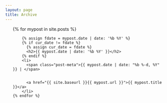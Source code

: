 ```yaml
---
layout: page
title: Archive
---
```


<!-- <p class="message">
  Hey! This is my archive. It's a work in progress... like everything else on this site, heh. My bullets aren't grouping properly right now so... ¯\_(ツ)_/¯
</p> -->

<div class="posts">

  <ul class="posts">
    {% for mypost in site.posts %}
      
        {% assign fdate = mypost.date | date: '%b %Y' %}
        {% if cur_date != fdate %}
          {% assign cur_date = fdate %}
          <h2>{{ mypost.date | date: '%b %Y' }}</h2>
        {% endif %}
        <li>
          <span class="post-meta">{{ mypost.date | date: "%b %-d, %Y" }} | </span>


          <a href="{{ site.baseurl }}{{ mypost.url }}">{{ mypost.title }}</a>
        </li>
    {% endfor %}
  </ul>
</div>